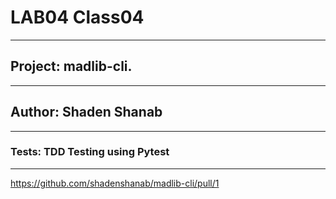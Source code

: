 # LAB04 Class04

-----------

## Project: madlib-cli.

-----------

## Author: Shaden Shanab

-----------

### Tests: TDD Testing using Pytest

-----------

https://github.com/shadenshanab/madlib-cli/pull/1
